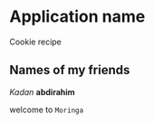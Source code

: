 # Application name
Cookie recipe
## Names of my friends
*Kadan*
**abdirahim**

welcome to `Moringa`
